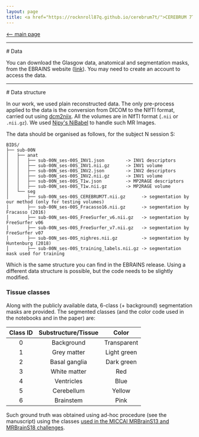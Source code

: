 ```yaml
---
layout: page
title: <a href="https://rocknroll87q.github.io/cerebrum7t/">CEREBRUM 7T</a>
---
```


[<-- main page](https://rocknroll87q.github.io/cerebrum7t/)

<hr>
# Data

You can download the Glasgow data, anatomical and segmentation masks, from the EBRAINS website ([link](https://kg.ebrains.eu/search/instances/Dataset/2b24466d-f1cd-4b66-afa8-d70a6755ebea)). You may need to create an account to access the data.


<hr>
# Data structure

In our work, we used plain reconstructed data. 
The only pre-process applied to the data is the conversion from DICOM to the NIfTI format, carried out using [dcm2niix](https://github.com/rordenlab/dcm2niix).
All the volumes are in NIfTI format (`.nii` or `.nii.gz`). 
We used [Nipy's NiBabel](https://nipy.org/nibabel/) to handle such MR Images.

The data should be organised as follows, for the subject N session S:

```
BIDS/
├── sub-00N
│   ├── anat
│   │   ├── sub-00N_ses-00S_INV1.json        -> INV1 descriptors
│   │   ├── sub-00N_ses-00S_INV1.nii.gz      -> INV1 volume
│   │   ├── sub-00N_ses-00S_INV2.json        -> INV2 descriptors
│   │   ├── sub-00N_ses-00S_INV2.nii.gz      -> INV1 volume
│   │   ├── sub-00N_ses-00S_T1w.json         -> MP2RAGE descriptors
│   │   ├── sub-00N_ses-00S_T1w.nii.gz       -> MP2RAGE volume
│   └── seg
│       ├── sub-00N_ses-00S_CEREBRUM7T.nii.gz      -> segmentation by our method (only for testing volumes)
│       ├── sub-00N_ses-00S_Fracasso16.nii.gz      -> segmentation by Fracasso (2016)
│       ├── sub-00N_ses-00S_FreeSurfer_v6.nii.gz   -> segmentation by FreeSurfer v06
│       ├── sub-00N_ses-00S_FreeSurfer_v7.nii.gz   -> segmentation by FreeSurfer v07
│       ├── sub-00N_ses-00S_nighres.nii.gz         -> segmentation by Huntenburg (2018)
│       ├── sub-00N_ses-00S_training_labels.nii.gz -> segmentation mask used for training 
```

Which is the same structure you can find in the EBRAINS release.
Using a different data structure is possible, but the code needs to be slightly modified.


### Tissue classes

Along with the publicly available data, 6-class (+ background) segmentation masks are provided. The segmented classes (and the color code used in the notebooks and in the paper) are:

| Class ID | Substructure/Tissue |    Color    |
|:--------:|:-------------------:|:-----------:|
|     0    |      Background     | Transparent |
|     1    |     Grey matter     | Light green |
|     2    |    Basal ganglia    |  Dark green |
|     3    |     White matter    |     Red     |
|     4    |      Ventricles     |     Blue    |
|     5    |      Cerebellum     |    Yellow   |
|     6    |      Brainstem      |     Pink    |


Such ground truth was obtained using ad-hoc procedure (see the manuscript) using the classes [used in the MICCAI MRBrainS13 and MRBrainS18 challenges](https://mrbrains13.isi.uu.nl/data/).
